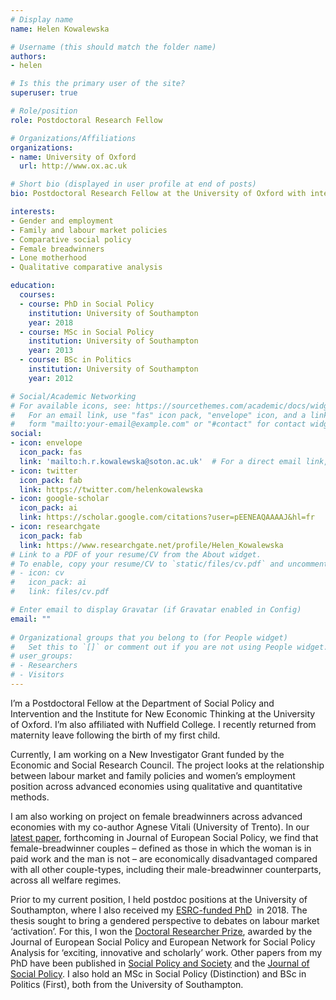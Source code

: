 ```yaml
---
# Display name
name: Helen Kowalewska

# Username (this should match the folder name)
authors:
- helen

# Is this the primary user of the site?
superuser: true

# Role/position
role: Postdoctoral Research Fellow

# Organizations/Affiliations
organizations:
- name: University of Oxford
  url: http://www.ox.ac.uk

# Short bio (displayed in user profile at end of posts)
bio: Postdoctoral Research Fellow at the University of Oxford with interests in comparative social policy, gender and employment.

interests:
- Gender and employment
- Family and labour market policies
- Comparative social policy
- Female breadwinners
- Lone motherhood
- Qualitative comparative analysis

education:
  courses:
  - course: PhD in Social Policy
    institution: University of Southampton
    year: 2018
  - course: MSc in Social Policy
    institution: University of Southampton
    year: 2013
  - course: BSc in Politics
    institution: University of Southampton
    year: 2012

# Social/Academic Networking
# For available icons, see: https://sourcethemes.com/academic/docs/widgets/#icons
#   For an email link, use "fas" icon pack, "envelope" icon, and a link in the
#   form "mailto:your-email@example.com" or "#contact" for contact widget.
social:
- icon: envelope
  icon_pack: fas
  link: 'mailto:h.r.kowalewska@soton.ac.uk'  # For a direct email link, use "mailto:test@example.org".
- icon: twitter
  icon_pack: fab
  link: https://twitter.com/helenkowalewska
- icon: google-scholar
  icon_pack: ai
  link: https://scholar.google.com/citations?user=pEENEAQAAAAJ&hl=fr
- icon: researchgate
  icon_pack: fab
  link: https://www.researchgate.net/profile/Helen_Kowalewska
# Link to a PDF of your resume/CV from the About widget.
# To enable, copy your resume/CV to `static/files/cv.pdf` and uncomment the lines below.  
# - icon: cv
#   icon_pack: ai
#   link: files/cv.pdf

# Enter email to display Gravatar (if Gravatar enabled in Config)
email: ""
  
# Organizational groups that you belong to (for People widget)
#   Set this to `[]` or comment out if you are not using People widget.  
# user_groups:
# - Researchers
# - Visitors
---
```


I’m a Postdoctoral Fellow at the Department of Social Policy and Intervention and the Institute for New Economic Thinking at the University of Oxford. I’m also affiliated with Nuffield College. I recently returned from maternity leave following the birth of my first child.

Currently, I am working on a New Investigator Grant funded by the Economic and Social Research Council. The project looks at the relationship between labour market and family policies and women’s employment position across advanced economies using qualitative and quantitative methods.

I am also working on project on female breadwinners across advanced economies with my co-author Agnese Vitali (University of Trento). In our [latest paper](http://www.lisdatacenter.org/wps/liswps/769.pdf), forthcoming in Journal of European Social Policy, we find that female-breadwinner couples – defined as those in which the woman is in paid work and the man is not – are economically disadvantaged compared with all other couple-types, including their male-breadwinner counterparts, across all welfare regimes.

Prior to my current position, I held postdoc positions at the University of Southampton, where I also received my [ESRC-funded PhD](https://eprints.soton.ac.uk/417383/1/Helen_Kowalewska_Minor_Corrections.pdf)  in 2018. The thesis sought to bring a gendered perspective to debates on labour market ‘activation’. For this, I won the [Doctoral Researcher Prize](https://www.southampton.ac.uk/socsci/news/2016/10/social-science-researcher-wins-top-european-award.page), awarded by the Journal of European Social Policy and European Network for Social Policy Analysis for ‘exciting, innovative and scholarly’ work. Other papers from my PhD have been published in [Social Policy and Society](https://www.cambridge.org/core/journals/social-policy-and-society/article/diminishing-returns-lone-mothers-financial-work-incentives-and-incomes-under-the-coalition/52B87AB5F1B0A9006AD78D1BE4E20D6E) and the [Journal of Social Policy](https://www.cambridge.org/core/journals/journal-of-social-policy/article/bringing-women-on-board-the-social-policy-implications-of-gender-diversity-in-top-jobs/59FE25C7DD363901F07AE089B79BFA2D). I also hold an MSc in Social Policy (Distinction) and BSc in Politics (First), both from the University of Southampton.
